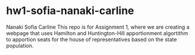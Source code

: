 # hw1-sofia-nanaki-carline
Nanaki
Sofia
Carline
This repo is for Assignment 1, where we are creating a webpage that uses Hamilton and Huntington-Hill apportionment algortithm to apportion seats for the house of representatives based on the state population. 
